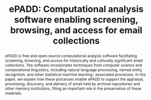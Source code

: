 ---
abstract: ePADD is free and open-source computational analysis software facilitating
  screening, browsing, and access for historically and culturally significant email
  collections. The software incorporates techniques from computer science and computational
  linguistics, including natural language processing, named entity recognition, and
  other statistical machine learning- associated processes. In this paper, we explain
  how these processes enable ePADD to support the appraisal, processing, discovery,
  and delivery of email held by archival repositories and other memory institutions,
  filling an important role in the preservation of these materials.
creators:
- Schneider, Josh
- Chan, Peter
- Edwards, Glynn
- Hangal, Sudheendra
date: null
document_url: https://services.phaidra.univie.ac.at/api/object/o:931099/download
grand_parent: iPRES
institutions: []
keywords:
- kyoto
landing_page_url: https://phaidra.univie.ac.at/o:931099
language: eng
layout: publication
license: CC BY-SA 4.0 International
notes_url: null
parent: iPRES 2017
publication_type: paper
size: 766125
slides_url: null
source_name: iPRES
title: 'ePADD: Computational analysis software enabling screening, browsing, and access
  for email collections'
year: 2017
---